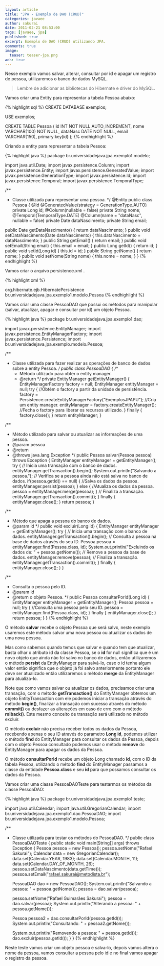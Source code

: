 ```yaml
---
layout: article
title: "JPA - Exemplo de DAO (CRUD)"
categories: javaee
author: sakurai
date: 2011-02-21 08:53:00
tags: [javaee, jpa]
published: true
excerpt: Exemplo de DAO (CRUD) utilizando JPA.
comments: true
image:
  teaser: teaser-jpa.png
ads: true
---
```


Nesse exemplo vamos salvar, alterar, consultar por id e apagar um registro de pessoa, utilizaremos o banco de dados MySQL.

> Lembre de adicionar as bibliotecas do Hibernate e driver do MySQL.

Vamos criar uma Entity para representar a tabela Pessoa abaixo:

{% highlight sql %}
CREATE DATABASE exemplos;

USE exemplos;

CREATE TABLE Pessoa (
  id INT NOT NULL AUTO_INCREMENT,
  nome VARCHAR(100) NOT NULL,
  dataNasc DATE NOT NULL,
  email VARCHAR(150),
  primary key(id)
);
{% endhighlight %}

Criando a entity para representar a tabela Pessoa:

{% highlight java %}
package br.universidadejava.jpa.exemplo1.modelo;

import java.util.Date;
import javax.persistence.Column;
import javax.persistence.Entity;
import javax.persistence.GeneratedValue;
import javax.persistence.GenerationType;
import javax.persistence.Id;
import javax.persistence.Temporal;
import javax.persistence.TemporalType;

/**
 * Classe utilizada para representar uma pessoa.
 */
@Entity
public class Pessoa {
  @Id
  @GeneratedValue(strategy = GenerationType.AUTO)
  private Long id;
  @Column(nullable = false)
  private String nome;
  @Temporal(TemporalType.DATE)
  @Column(name = "dataNasc", nullable = false)
  private Date dataNascimento;
  private String email;

  public Date getDataNascimento() {
    return dataNascimento;
  }
  public void setDataNascimento(Date dataNascimento) {
    this.dataNascimento = dataNascimento;
  }
  public String getEmail() {
    return email;
  }
  public void setEmail(String email) {
    this.email = email;
  }
  public Long getId() {
    return id;
  }
  public void setId(Long id) {
    this.id = id;
  }
  public String getNome() {
    return nome;
  }
  public void setNome(String nome) {
    this.nome = nome;
  }
}
{% endhighlight %}

Vamos criar o arquivo persistence.xml .

{% highlight xml %}
<?xml version="1.0" encoding="UTF-8"?>
<persistence version="1.0" xmlns="http://java.sun.com/xml/ns/persistence"
  xmlns:xsi="http://www.w3.org/2001/XMLSchema-instance"
  xsi:schemaLocation="http://java.sun.com/xml/ns/persistence http://java.sun.com/xml/ns/persistence/persistence_1_0.xsd">
  <persistence-unit name="ExemplosJPAPU" transaction-type="RESOURCE_LOCAL">
    <provider>org.hibernate.ejb.HibernatePersistence</provider>
    <class>br.universidadejava.jpa.exemplo1.modelo.Pessoa</class>
    <properties>
      <property name="hibernate.connection.username" value="usuario"/>
      <property name="hibernate.connection.password" value="senha"/>
      <property name="hibernate.connection.driver_class" value="com.mysql.jdbc.Driver"/>
      <property name="hibernate.connection.url" value="jdbc:mysql://localhost:3306/exemplos"/>
      <property name="hibernate.cache.provider_class" value="org.hibernate.cache.NoCacheProvider"/>
    </properties>
  </persistence-unit>
</persistence>
{% endhighlight %}

Vamos criar uma classe PessoaDAO que possui os métodos para manipular (salvar, atualizar, apagar e consultar por id) um objeto Pessoa.

{% highlight java %}
package br.universidadejava.jpa.exemplo1.dao;

import javax.persistence.EntityManager;
import javax.persistence.EntityManagerFactory;
import javax.persistence.Persistence;
import br.universidadejava.jpa.exemplo.modelo.Pessoa;

/**
 * Classe utilizada para fazer realizar as operações de banco de dados sobre a entity Pessoa.
 */
public class PessoaDAO {
  /**
   * Método utilizado para obter o entity manager.
   * @return
   */
  private EntityManager getEntityManager() {
    EntityManagerFactory factory = null;
    EntityManager entityManager = null;
    try {
      //Obtém o factory a partir da unidade de persistência.
      factory = Persistence.createEntityManagerFactory("ExemplosJPAPU");
      //Cria um entity manager.
      entityManager = factory.createEntityManager();
      //Fecha o factory para liberar os recursos utilizado.
    } finally {
      factory.close();
    }
    return entityManager;
  }

  /**
   * Método utilizado para salvar ou atualizar as informações de uma pessoa.
   * @param pessoa
   * @return
   * @throws java.lang.Exception
   */
  public Pessoa salvar(Pessoa pessoa) throws Exception {
    EntityManager entityManager = getEntityManager();
    try {
      // Inicia uma transação com o banco de dados.
      entityManager.getTransaction().begin();
      System.out.println("Salvando a pessoa.");
      // Verifica se a pessoa ainda não está salva no banco de dados.
      if(pessoa.getId() == null) {
        //Salva os dados da pessoa.
        entityManager.persist(pessoa);
      } else {
        //Atualiza os dados da pessoa.
        pessoa = entityManager.merge(pessoa);
      }
      // Finaliza a transação.
      entityManager.getTransaction().commit();
    } finally {
      entityManager.close();
    }
    return pessoa;
  }

  /**
   * Método que apaga a pessoa do banco de dados.
   * @param id
   */
  public void excluir(Long id) {
    EntityManager entityManager = getEntityManager();
    try {
      // Inicia uma transação com o banco de dados.
      entityManager.getTransaction().begin();
      // Consulta a pessoa na base de dados através do seu ID.
      Pessoa pessoa = entityManager.find(Pessoa.class, id);
      System.out.println("Excluindo os dados de: " + pessoa.getNome());
      // Remove a pessoa da base de dados.
      entityManager.remove(pessoa);
      // Finaliza a transação.
      entityManager.getTransaction().commit();
    } finally {
      entityManager.close();
    }
  }

  /**
   * Consulta o pessoa pelo ID.
   * @param id
   * @return o objeto Pessoa.
   */
  public Pessoa consultarPorId(Long id) {
    EntityManager entityManager = getEntityManager();
    Pessoa pessoa = null;
    try {
      //Consulta uma pessoa pelo seu ID.
      pessoa = entityManager.find(Pessoa.class, id);
    } finally {
      entityManager.close();
    }
    return pessoa;
  }
}
{% endhighlight %}

O método **salvar** recebe o objeto Pessoa que será salvo, neste exemplo usaremos este método salvar uma nova pessoa ou atualizar os dados de uma nova pessoa.

Mas como sabemos quando temos que salvar e quando tem que atualizar, basta olhar o atributo id da classe Pessoa, se o **id** for null significa que é um novo objeto que ainda não foi salvo no banco de dados, então utilizaremos o método **persist** da EntityManager para salvá-lo, caso o id tenha algum valor então significa que o objeto já foi salvo anteriormente portanto ele deve ser atualizado então utilizaremos o método **merge** da EntityManager para atualiza-lo.

Note que como vamos salvar ou atualizar os dados, precisamos criar uma transação, com o método **getTransaction()** do EntityManager obtemos um objeto EntityTransaction com ele podemos iniciar a transação através do método **begin()**, finalizar a transação com sucesso através do método **commit()** ou desfazer as alterações em caso de erro com o método **rolback()**. Este mesmo conceito de transação será utilizado no método excluir.

O método **excluir** não precisa receber todos os dados da Pessoa, recebendo apenas o seu ID através do parametro **Long id**, podemos utilizar o método **find** do EntityManager para consultar os dados da Pessoa, depois com o objeto Pessoa consultado podemos usar o método **remove** do EntityManager para apagar os dados da Pessoa.

O método **consultarPorId** recebe um objeto Long chamado **id**, com o ID da tabela Pessoa, utilizando o método **find** do EntityManager passamos a classe da entidade **Pessoa.class** e seu **id** para que possamos consultar os dados da Pessoa.

Vamos criar uma classe PessoaDAOTeste para testarmos os métodos da classe PessoaDAO:

{% highlight java %}
package br.universidadejava.jpa.exemplo1.teste;

import java.util.Calendar;
import java.util.GregorianCalendar;
import br.universidadejava.jpa.exemplo1.dao.PessoaDAO;
import br.universidadejava.jpa.exemplo1.modelo.Pessoa;

/**
 * Classe utilizada para testar os métodos do PessoaDAO.
 */
public class PessoaDAOTeste {
  public static void main(String[] args) throws Exception {
    Pessoa pessoa = new Pessoa();
    pessoa.setNome("Rafael Sakurai");
    Calendar data = new GregorianCalendar();
    data.set(Calendar.YEAR, 1983);
    data.set(Calendar.MONTH, 11);
    data.set(Calendar.DAY_OF_MONTH, 26);
    pessoa.setDataNascimento(data.getTime());
    pessoa.setEmail("rafael.sakurai@metodista.br");

    PessoaDAO dao = new PessoaDAO();
    System.out.println("Salvando a pessoa: " + pessoa.getNome());
    pessoa = dao.salvar(pessoa);

    pessoa.setNome("Rafael Guimarães Sakurai");
    pessoa = dao.salvar(pessoa);
    System.out.println("Alterando a pessoa: " + pessoa.getNome());

    Pessoa pessoa2 = dao.consultarPorId(pessoa.getId());
    System.out.println("Consultando: " + pessoa2.getNome());

    System.out.println("Removendo a pessoa: " + pessoa.getId());
    dao.excluir(pessoa.getId());
  }
}
{% endhighlight %}

Neste teste vamos criar um objeto pessoa e salva-lo, depois vamos altera o nome da pessoa, vamos consultar a pessoa pelo id e no final vamos apagar o registro da pessoa.
